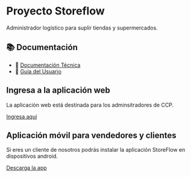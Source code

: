 # Proyecto Storeflow

Administrador logístico para suplir tiendas y supermercados.

## 📚 Documentación

- 🔧 [Documentación Técnica](./docs/tecnica/index.md)
- 👥 [Guía del Usuario](docs/usuario/index.md)

## Ingresa a la aplicación web

La aplicación web está destinada para los adminsitradores de CCP.

[Ingresa aquí](http://52.165.24.37/)

## Aplicación móvil para vendedores y clientes

Si eres un cliente de nosotros podrás instalar la aplicación StoreFlow en dispositivos android.

[Descarga la app](https://github.com/MISO-Proyecto-Final-Grupo-20/ProyectoIntegrador2/blob/main/UI/apps/mobile/apk/storeflow.apk)
